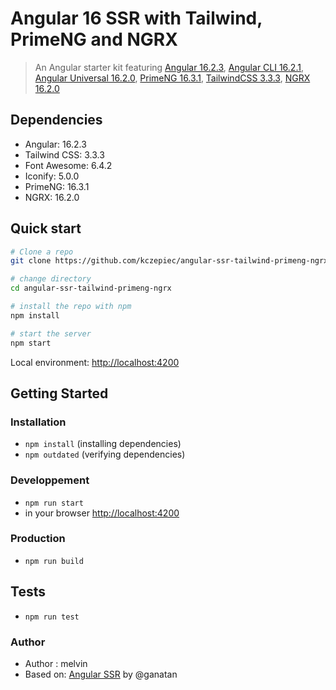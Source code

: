 # Angular 16 SSR with Tailwind, PrimeNG and NGRX

> An Angular starter kit featuring [Angular 16.2.3](https://angular.io), [Angular CLI 16.2.1](https://cli.angular.io/), [Angular Universal 16.2.0](https://github.com/angular/universal), [PrimeNG 16.3.1](https://primeng.org/), [TailwindCSS 3.3.3](https://tailwindcss.com/), [NGRX 16.2.0](https://ngrx.io/)

## Dependencies

- Angular: 16.2.3
- Tailwind CSS: 3.3.3
- Font Awesome: 6.4.2
- Iconify: 5.0.0
- PrimeNG: 16.3.1
- NGRX: 16.2.0

## Quick start

```bash
# Clone a repo
git clone https://github.com/kczepiec/angular-ssr-tailwind-primeng-ngrx.git

# change directory
cd angular-ssr-tailwind-primeng-ngrx

# install the repo with npm
npm install

# start the server
npm start

```
Local environment: [http://localhost:4200](http://localhost:4200) 

## Getting Started


### Installation
* `npm install` (installing dependencies)
* `npm outdated` (verifying dependencies)

### Developpement
* `npm run start`
* in your browser [http://localhost:4200](http://localhost:4200) 

### Production 
* `npm run build`

## Tests
* `npm run test`

### Author
* Author  : melvin
* Based on: [Angular SSR](https://github.com/ganatan/angular-ssr/tree/master) by @ganatan

